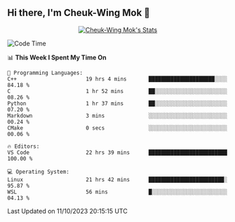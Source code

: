## Hi there, I'm Cheuk-Wing Mok 👋

<!--
**mozro0327/mozro0327** is a ✨ _special_ ✨ repository because its `README.md` (this file) appears on your GitHub profile.

Here are some ideas to get you started:

- 🔭 I’m currently working on ...
- 🌱 I’m currently learning ...
- 👯 I’m looking to collaborate on ...
- 🤔 I’m looking for help with ...
- 💬 Ask me about ...
- 📫 How to reach me: ...
- 😄 Pronouns: ...
- ⚡ Fun fact: ...
-->

<p align="center">
  <a href="https://github.com/mozro0327" class="rich-diff-level-one">
    <img src="https://github-readme-stats.vercel.app/api?username=mozro0327&title_color=333&text_color=777" alt="Cheuk-Wing Mok's Stats" >
    <!-- &hide=issues
    <img src="https://github-readme-stats.vercel.app/api?username=mozro0327&hide=issues&title_color=333&text_color=777" alt="Cheuk-Wing Mok's Stats" >
    -->
  </a>
</p>

<!--START_SECTION:waka-->
![Code Time](http://img.shields.io/badge/Code%20Time-2%2C037%20hrs%2039%20mins-blue)

📊 **This Week I Spent My Time On** 

```text
💬 Programming Languages: 
C++                      19 hrs 4 mins       █████████████████████░░░░   84.18 % 
C                        1 hr 52 mins        ██░░░░░░░░░░░░░░░░░░░░░░░   08.26 % 
Python                   1 hr 37 mins        ██░░░░░░░░░░░░░░░░░░░░░░░   07.20 % 
Markdown                 3 mins              ░░░░░░░░░░░░░░░░░░░░░░░░░   00.24 % 
CMake                    0 secs              ░░░░░░░░░░░░░░░░░░░░░░░░░   00.06 % 

🔥 Editors: 
VS Code                  22 hrs 39 mins      █████████████████████████   100.00 % 

💻 Operating System: 
Linux                    21 hrs 42 mins      ████████████████████████░   95.87 % 
WSL                      56 mins             █░░░░░░░░░░░░░░░░░░░░░░░░   04.13 % 
```


 Last Updated on 11/10/2023 20:15:15 UTC
<!--END_SECTION:waka-->
